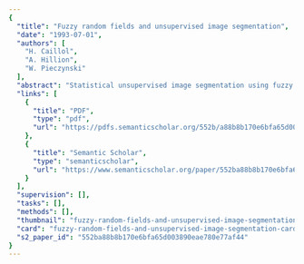 ```yaml
---
{
  "title": "Fuzzy random fields and unsupervised image segmentation",
  "date": "1993-07-01",
  "authors": [
    "H. Caillol",
    "A. Hillion",
    "W. Pieczynski"
  ],
  "abstract": "Statistical unsupervised image segmentation using fuzzy random fields is treated. A fuzzy model containing a hard component, which describes pure pixels, and a fuzzy component which describes mixed pixels, is introduced. A procedure for simulating, a fuzzy field based on a Gibbs sampler step followed by a second step involving white or correlated Gaussian noises is given. Then the different steps of unsupervised image segmentation are studied. Four different blind segmentation methods are performed: the conditional expectation, two variants of the maximum likelihood, and the least squares approach. The parameters required are estimated by the stochastic estimation maximization (SEM) algorithm, a stochastic variant of the expectation maximization (EM) algorithm. These fuzzy segmentation methods are compared with a classical hard segmentation method, without taking the fuzzy class into account. The study shows that the fuzzy SEM algorithm provides reliables estimators. Furthermore, fuzzy segmentation always improves upon the hard segmentation results. >",
  "links": [
    {
      "title": "PDF",
      "type": "pdf",
      "url": "https://pdfs.semanticscholar.org/552b/a88b8b170e6bfa65d003890eae780e77af44.pdf"
    },
    {
      "title": "Semantic Scholar",
      "type": "semanticscholar",
      "url": "https://www.semanticscholar.org/paper/552ba88b8b170e6bfa65d003890eae780e77af44"
    }
  ],
  "supervision": [],
  "tasks": [],
  "methods": [],
  "thumbnail": "fuzzy-random-fields-and-unsupervised-image-segmentation-thumb.jpg",
  "card": "fuzzy-random-fields-and-unsupervised-image-segmentation-card.jpg",
  "s2_paper_id": "552ba88b8b170e6bfa65d003890eae780e77af44"
}
---
```



